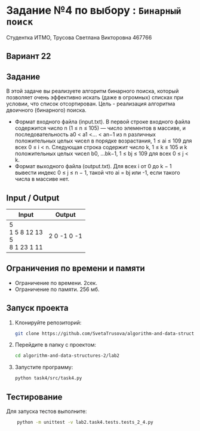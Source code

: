 # Задание №4 по выбору  : `Бинарный поиск`
Студентка ИТМО, Трусова Светлана Викторовна 467766

## Вариант 22

## Задание 
В этой задаче вы реализуете алгоритм бинарного поиска, который позволяет
очень эффективно искать (даже в огромных) списках при условии, что список
отсортирован. Цель - реализация алгоритма двоичного (бинарного) поиска.
-	Формат входного файла (input.txt). В первой строке входного файла содержится число n (1 ≤ n ≤ 105) — число элементов в массиве, и последовательность a0 < a1 <... < an−1 из n различных положительных целых чисел в порядке возрастания, 1 ≤ ai ≤ 109 для всех 0 ≤ i < n. Следующая строка содержит число k, 1 ≤ k ≤ 105 и k положительных целых чисел b0, ...bk−1, 1 ≤ bj ≤ 109 для всех 0 ≤ j < k.
-	Формат выходного файла (output.txt). Для всех i от 0 до k − 1 вывести индекс 0 ≤ j ≤ n − 1, такой что ai = bj или -1, если такого числа в массиве нет.


## Input / Output 

| Input                                  | Output    |
|----------------------------------------|-----------|
| 5<br/>1 5 8 12 13<br/>5<br/>8 1 23 1 11|2 0 -1 0 -1|

## Ограничения по времени и памяти

- Ограничение по времени. 2сек.
- Ограничение по памяти. 256 мб.


## Запуск проекта
1. Клонируйте репозиторий:
   ```bash
   git clone https://github.com/SvetaTrusova/algorithm-and-data-structures-2.git
   ```
2. Перейдите в папку с проектом:
   ```bash
   cd algorithm-and-data-structures-2/lab2
   ```
3. Запустите программу:
   ```bash
   python task4/src/task4.py
   ```


## Тестирование
Для запуска тестов выполните:
```bash
    python -m unittest -v lab2.task4.tests.tests_2_4.py
```